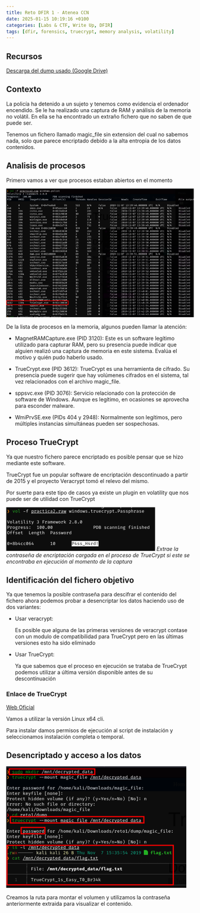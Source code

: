 ```yaml
---
title: Reto DFIR 1 - Atenea CCN
date: 2025-01-15 10:19:16 +0100
categories: [Labs & CTF, Write Up, DFIR]
tags: [dfir, forensics, truecrypt, memory analysis, volatility]
---
```


## Recursos

[Descarga del dump usado (Google Drive)](https://drive.google.com/file/d/1J_OfVL5IzVE44t5fergJA146wnbDSHA6/view)

## Contexto

La policía ha detenido a un sujeto y tenemos como evidencia el ordenador encendido.
Se le ha realizado una captura de RAM y análisis de la memoria no volátil. En ella se ha
encontrado un extraño fichero que no saben de que puede ser.

Tenemos un fichero llamado magic_file sin extension del cual no sabemos nada, solo que parece encriptado debido a la alta entropia de los datos contenidos.

## Analisis de procesos

Primero vamos a ver que procesos estaban abiertos en el momento

![Listado de procesos en memoria](/assets/img/posts/atenea_dfir_1/20250115_101916_2025-01-15_11-19.png)

De la lista de procesos en la memoria, algunos pueden llamar la atención:

- MagnetRAMCapture.exe (PID 3120): Este es un software legítimo utilizado para capturar RAM, pero su presencia puede indicar que alguien realizó una captura de memoria en este sistema. Evalúa el motivo y quién pudo haberlo usado.

- TrueCrypt.exe (PID 3612): TrueCrypt es una herramienta de cifrado. Su presencia puede sugerir que hay volúmenes cifrados en el sistema, tal vez relacionados con el archivo magic_file.

- sppsvc.exe (PID 3076): Servicio relacionado con la protección de software de Windows. Aunque es legítimo, en ocasiones se aprovecha para esconder malware.

- WmiPrvSE.exe (PIDs 404 y 2948): Normalmente son legítimos, pero múltiples instancias simultáneas pueden ser sospechosas.

## Proceso TrueCrypt

Ya que nuestro fichero parece encriptado es posible pensar que se hizo mediante este software.

TrueCrypt fue un popular software de encriptación descontinuado a partir de 2015 y el proyecto Veracrypt tomó el relevo del mismo.

Por suerte para este tipo de casos ya existe un plugin en volatility que nos puede ser de utilidad con TrueCrypt

![Extracción de contraseña](/assets/img/posts/atenea_dfir_1/20250115_102236_2025-01-15_11-22.png)
_Extrae la contraseña de encriptación cargada en el proceso de TrueCrypt si este se encontraba en ejecución al momento de la captura_

## Identificación del fichero objetivo

Ya que tenemos la posible contraseña para descifrar el contenido del fichero ahora podemos probar a desencriptar los datos haciendo uso de dos variantes:

- Usar veracrypt:

  Es posible que alguna de las primeras versiones de veracrypt contase con un modulo de compatibilidad para TrueCrypt pero en las últimas versiones esto ha sido eliminado

- Usar TrueCrypt:

  Ya que sabemos que el proceso en ejecución se trataba de TrueCrypt podemos utilizar a última versión disponible antes de su descontinuación

### Enlace de TrueCrypt

[Web Oficial](https://www.truecrypt71a.com/downloads/)

Vamos a utilizar la versión Linux x64 cli.

Para instalar damos permisos de ejecución al script de instalación y seleccionamos instalación completa o temporal.

## Desencriptado y acceso a los datos

![Proceso de desencriptado](/assets/img/posts/atenea_dfir_1/20250115_103036_2025-01-15_11-30.png)

Creamos la ruta para montar el volumen y utilizamos la contraseña anteriormente extraida para visualizar el contenido.